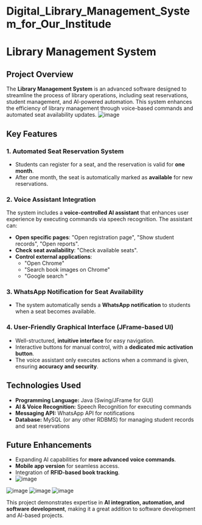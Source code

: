 # Digital_Library_Management_System_for_Our_Institude
# Library Management System

## Project Overview
The **Library Management System** is an advanced software designed to streamline the process of library operations, including seat reservations, student management, and AI-powered automation. This system enhances the efficiency of library management through voice-based commands and automated seat availability updates.
![image](https://github.com/user-attachments/assets/e77a569e-a573-4929-89c7-3de316225fde)

## Key Features

### 1. **Automated Seat Reservation System**
- Students can register for a seat, and the reservation is valid for **one month**.
- After one month, the seat is automatically marked as **available** for new reservations.

### 2. **Voice Assistant Integration**
The system includes a **voice-controlled AI assistant** that enhances user experience by executing commands via speech recognition. The assistant can:
- **Open specific pages**: "Open registration page", "Show student records", "Open reports".
- **Check seat availability**: "Check available seats".
- **Control external applications**:
  - "Open Chrome"
  - "Search book images on Chrome"
  - "Google search <query>"

### 3. **WhatsApp Notification for Seat Availability**
- The system automatically sends a **WhatsApp notification** to students when a seat becomes available.

### 4. **User-Friendly Graphical Interface (JFrame-based UI)**
- Well-structured, **intuitive interface** for easy navigation.
- Interactive buttons for manual control, with a **dedicated mic activation button**.
- The voice assistant only executes actions when a command is given, ensuring **accuracy and security**.

## Technologies Used
- **Programming Language:** Java (Swing/JFrame for GUI)
- **AI & Voice Recognition:** Speech Recognition for executing commands
- **Messaging API:** WhatsApp API for notifications
- **Database:** MySQL (or any other RDBMS) for managing student records and seat reservations

## Future Enhancements
- Expanding AI capabilities for **more advanced voice commands**.
- **Mobile app version** for seamless access.
- Integration of **RFID-based book tracking**.
- ![image](https://github.com/user-attachments/assets/0ee25577-f6c9-42c2-91bf-017d6b08f0a8)

![image](https://github.com/user-attachments/assets/dbbdf711-92a1-48b5-ae89-eec997106594)
![image](https://github.com/user-attachments/assets/214e43e6-b13e-46e9-bcd5-3cf897e935d4)
![image](https://github.com/user-attachments/assets/e4af1ac8-89c3-4e3d-9b30-2528bb2f2110)




This project demonstrates expertise in **AI integration, automation, and software development**, making it a great addition to  software development and AI-based projects.

